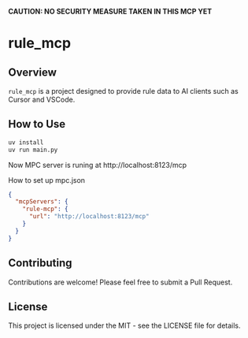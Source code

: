 **CAUTION:  NO SECURITY MEASURE TAKEN IN THIS MCP YET**

# rule_mcp

## Overview

`rule_mcp` is a project designed to provide rule data to AI clients such as Cursor and VSCode.

## How to Use

```bash
uv install
uv run main.py
```

Now MPC server is runing at http://localhost:8123/mcp

How to set up mpc.json

```json
{
  "mcpServers": {
    "rule-mcp": {
      "url": "http://localhost:8123/mcp"
    }
  }
}
```

## Contributing

Contributions are welcome! Please feel free to submit a Pull Request.

## License

This project is licensed under the MIT - see the LICENSE file for details.


